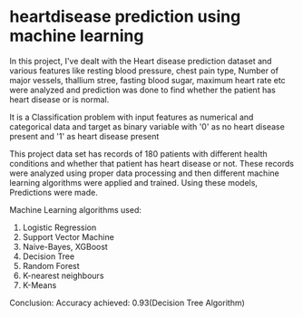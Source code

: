 # heartdisease prediction using machine learning
In this project, I've dealt with the Heart disease prediction dataset and various features like resting blood pressure, chest pain type, Number of major vessels, thallium stree, fasting blood sugar, maximum heart rate etc were analyzed and  prediction was done to find whether the patient has heart disease or is normal.

It is a Classification problem with input features as numerical and categorical data and target as binary variable with '0' as no heart disease present and '1' as heart disease present

This project data set has records of 180 patients with different health conditions and whether that patient has heart disease or not. These records were analyzed using proper data processing and then different machine learning algorithms were applied and trained. Using these models, Predictions were made.

Machine Learning algorithms used:

1. Logistic Regression
2. Support Vector Machine
3. Naive-Bayes, XGBoost
4. Decision Tree
5. Random Forest
6. K-nearest neighbours
7. K-Means

Conclusion:
Accuracy achieved: 0.93(Decision Tree Algorithm)
